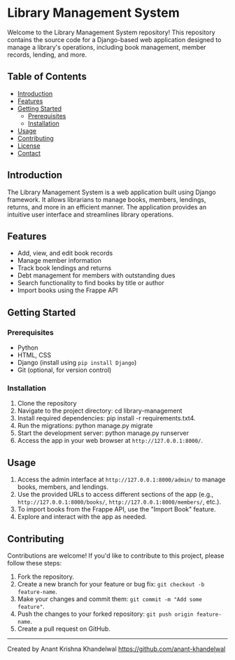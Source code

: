 # Library Management System

Welcome to the Library Management System repository! This repository contains the source code for a Django-based web application designed to manage a library's operations, including book management, member records, lending, and more.

## Table of Contents

- [Introduction](#introduction)
- [Features](#features)
- [Getting Started](#getting-started)
  - [Prerequisites](#prerequisites)
  - [Installation](#installation)
- [Usage](#usage)
- [Contributing](#contributing)
- [License](#license)
- [Contact](#contact)

## Introduction

The Library Management System is a web application built using Django framework. It allows librarians to manage books, members, lendings, returns, and more in an efficient manner. The application provides an intuitive user interface and streamlines library operations.

## Features

- Add, view, and edit book records
- Manage member information
- Track book lendings and returns
- Debt management for members with outstanding dues
- Search functionality to find books by title or author
- Import books using the Frappe API

## Getting Started

### Prerequisites

- Python
- HTML, CSS 
- Django (install using `pip install Django`)
- Git (optional, for version control)

### Installation

1. Clone the repository
2. Navigate to the project directory: cd library-management
3. Install required dependencies: pip install -r requirements.txt4. 
4. Run the migrations: python manage.py migrate
5. Start the development server: python manage.py runserver 
6. Access the app in your web browser at `http://127.0.0.1:8000/`.

## Usage

1. Access the admin interface at `http://127.0.0.1:8000/admin/` to manage books, members, and lendings.
2. Use the provided URLs to access different sections of the app (e.g., `http://127.0.0.1:8000/books/`, `http://127.0.0.1:8000/members/`, etc.).
3. To import books from the Frappe API, use the "Import Book" feature.
4. Explore and interact with the app as needed.

## Contributing

Contributions are welcome! If you'd like to contribute to this project, please follow these steps:

1. Fork the repository.
2. Create a new branch for your feature or bug fix: `git checkout -b feature-name`.
3. Make your changes and commit them: `git commit -m "Add some feature"`.
4. Push the changes to your forked repository: `git push origin feature-name`.
5. Create a pull request on GitHub.


---

Created by Anant Krishna Khandelwal
https://github.com/anant-khandelwal

   






